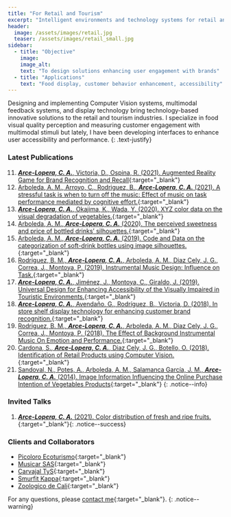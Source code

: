 ```yaml
---
title: "For Retail and Tourism"
excerpt: "Intelligent environments and technology systems for retail and tourism"
header:
  image: /assets/images/retail.jpg
  teaser: /assets/images/retail_small.jpg
sidebar:
  - title: "Objective"
    image: 
    image_alt: 
    text: "To design solutions enhancing user engagement with brands"
  - title: "Applications"
    text: "Food display, customer behavior enhancement, accessibility"
---
```

Designing and implementing Computer Vision systems, multimodal feedback systems, and display technology
bring technology-based innovative solutions to the retail and tourism industries. 
I specialize in food visual quality perception and measuring customer engagement with multimodal 
stimuli but lately, I have been developing interfaces to enhance user accessibility and performance. 
{: .text-justify}

### Latest Publications
11. [***Arce-Lopera, C. A.***, Victoria, D., Ospina, R. (2021). Augmented Reality Game for Brand Recognition and Recall](https://doi.org/10.1145/3411763.3451792){:target="_blank"}
10. [Arboleda, A. M., Arroyo, C., Rodriguez, B., ***Arce-Lopera, C. A.*** (2021). A stressful task is when to turn off the music: Effect of music on task performance mediated by cognitive effort.](https://doi.org/10.1177/0305735621996027){:target="_blank"}
9.  [***Arce-Lopera, C. A.***, Okajima, K., Wada, Y. (2020). XYZ color data on the visual degradation of vegetables.](https://doi.org/10.1016/j.dib.2019.105079){:target="_blank"}
8.	[Arboleda, A. M., ***Arce-Lopera, C. A.*** (2020). The perceived sweetness and price of bottled drinks’ silhouettes.](https://doi.org/10.1016/j.foodqual.2019.103867){:target="_blank"}
7.	[Arboleda, A. M., ***Arce-Lopera, C. A.*** (2019). Code and Data on the categorization of soft-drink bottles using image silhouettes.](https://doi.org/10.1016/j.dib.2018.12.068){:target="_blank"}
6.  [Rodriguez, B. M., ***Arce-Lopera, C. A.***, Arboleda, A. M., Diaz Cely, J. G., Correa, J., Montoya, P. (2019). Instrumental Music Design: Influence on Task.](https://doi.org/10.4018/978-1-5225-9069-9.ch015){:target="_blank"}
5.  [***Arce-Lopera, C. A.***, Jiménez, J., Montoya, C., Giraldo, J. (2019). Universal Design for Enhancing Accessibility of the Visually Impaired in Touristic Environments.](https://doi.org/10.1007/978-3-030-20227-9_48){:target="_blank"}
4.  [***Arce-Lopera, C. A.***, Avendaño, G., Rodríguez, B., Victoria, D. (2018). In store shelf display technology for enhancing customer brand recognition.](https://dl.acm.org/doi/10.1145/3292147.3292186){:target="_blank"}
3.  [Rodriguez, B. M., ***Arce-Lopera, C. A.***, Arboleda, A. M., Diaz Cely, J. G., Correa, J., Montoya, P. (2018). The Effect of Background Instrumental Music On Emotion and Performance.](http://www.iadisportal.org/digital-library/the-effect-of-background-instrumental-music-on-emotion-and-performance){:target="_blank"}
2.  [Cardona, S., ***Arce-Lopera, C. A.***, Diaz Cely, J. G., Botello, O. (2018). Identification of Retail Products using Computer Vision.](https://www.utb.edu.co/13ccc){:target="_blank"}
1.  [Sandoval, N., Potes, A., Arboleda, A. M., Salamanca García, J. M., ***Arce-Lopera, C. A.*** (2014). Image Information Influencing the Online Purchase Intention of Vegetables Products](https://doi.org/10.18046/syt.v12i28.1750){:target="_blank"}
{: .notice--info}

### Invited Talks
1. [***Arce-Lopera, C. A.*** (2021). Color distribution of fresh and ripe fruits.](https://youtu.be/-_Lzk4x8IcA){:target="_blank"}{: .notice--success}

### Clients and Collaborators
- [Picoloro Ecoturismo](https://www.facebook.com/picoloro){:target="_blank"}
- [Musicar SAS](https://musicar.com/){:target="_blank"}
- [Carvajal TyS](https://www.carvajaltys.com/){:target="_blank"}
- [Smurfit Kappa](https://www.smurfitkappa.com/co){:target="_blank"}
- [Zoologico de Cali](https://www.zoologicodecali.com.co/){:target="_blank"}
 
For any questions, please [contact me](https://forms.gle/63NYpG1siX6E4KGj8){:target="_blank"}.
{: .notice--warning}